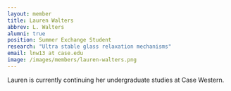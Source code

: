 ```yaml
---
layout: member
title: Lauren Walters
abbrev: L. Walters
alumni: true
position: Summer Exchange Student
research: "Ultra stable glass relaxation mechanisms"
email: lnw13 at case.edu
image: /images/members/lauren-walters.png
---
```


Lauren is currently continuing her undergraduate studies at Case Western.
